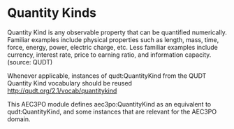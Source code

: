 # Quantity Kinds

Quantity Kind is any observable property that can be quantified numerically. Familiar examples include physical properties such as length, mass, time, force, energy, power, electric charge, etc. Less familiar examples include currency, interest rate, price to earning ratio, and information capacity. (source: QUDT)

Whenever applicable, instances of qudt:QuantityKind from the QUDT Quantity Kind vocabulary should be reused http://qudt.org/2.1/vocab/quantitykind

This AEC3PO module defines aec3po:QuantityKind as an equivalent to qudt:QuantityKind, and some instances that are relevant for the AEC3PO domain.
